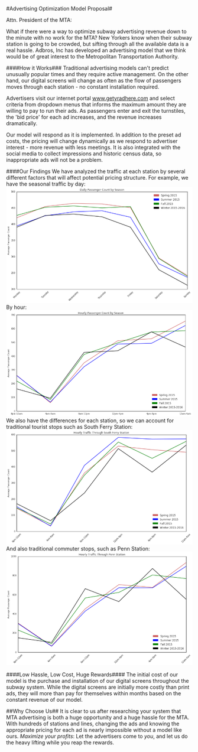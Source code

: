 
#Advertising Optimization Model Proposal#

Attn. President of the MTA:

What if there were a way to optimize subway advertising revenue down to the minute with no work for the MTA? New Yorkers know when their subway station is going to be crowded, but sifting through all the available data is a real hassle. 
Adbros, Inc has developed an advertising model that we think would be of great interest to the Metropolitan Transportation Authority.

####How it Works###
Traditional advertising models can't predict unusually popular times and they require active management. On the other hand, our digital screens will change as often as the flow of passengers moves through each station - no constant installation required. 

Advertisers visit our internet portal www.getyradhere.com and select criteria from dropdown menus that informs the maximum amount they are willing to pay to run their ads. As passengers enter and exit the turnstiles, the 'bid price' for each ad increases, and the revenue increases dramatically. 

Our model will respond as it is implemented. In addition to the preset ad costs, the pricing will change dynamically as we respond to advertiser interest - more revenue with less meetings. It is also integrated with the social media to collect impressions and historic census data, so inappropriate ads will not be a problem.

####Our Findings
We have analyzed the traffic at each station by several different factors that will affect potential pricing structure. For example, we have the seasonal traffic by day:
![Daily Traffic by Season](./plots/daily_season.png)
By hour:
![Hourly Traffic by Season](./plots/hourly_season.png)
We also have the differences for each station, so we can account for traditional tourist stops such as South Ferry Station:
![South Ferry Station by Season](./plots/ferry_hourly.png)
And also traditional commuter stops, such as Penn Station:
![Penn Station by Season](./plots/penn_hourly.png)

####Low Hassle, Low Cost, Huge Rewards####
The initial cost of our model is the purchase and installation of our digital screens throughout the subway system. While the digital screens are initially more costly than print ads, they will more than pay for themselves within months based on the constant revenue of our model. 

##Why Choose Us##
It is clear to us after researching your system that MTA advertising is both a huge opportunity and a huge hassle for the MTA. With hundreds of stations and lines, changing the ads and knowing the appropriate pricing for each ad is nearly impossible without a model like ours. _Maximize your profits_: Let the advertisers come to _you_, and let us do the heavy lifting while you reap the rewards.
